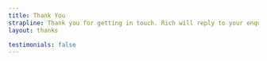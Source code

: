 ```yaml
---
title: Thank You
strapline: Thank you for getting in touch. Rich will reply to your enquiry shortly.
layout: thanks

testimonials: false
---
```

